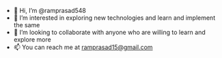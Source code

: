 - 👋 Hi, I’m @ramprasad548
- 👀 I’m interested in exploring new technologies and learn and implement the same
- 💞️ I’m looking to collaborate with anyone who are willing to learn and explore more
- 📫 You can reach me at ramprasad15@gmail.com 

<!---
ramprasad548/ramprasad548 is a ✨ special ✨ repository because its `README.md` (this file) appears on your GitHub profile.
You can click the Preview link to take a look at your changes.
--->
